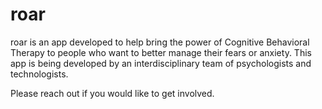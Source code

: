 # roar

roar is an app developed to help bring the power of Cognitive Behavioral Therapy to people who want to better manage their fears or anxiety. This app is being developed by an interdisciplinary team of psychologists and technologists.

Please reach out if you would like to get involved.
